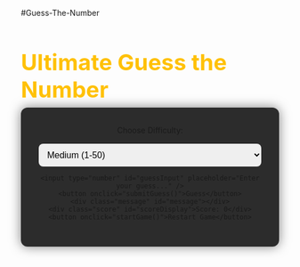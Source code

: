 #Guess-The-Number
<!DOCTYPE html>
<html lang="en">
<head>
  <meta charset="UTF-8">
  <title>Ultimate Guess the Number</title>
  <meta name="viewport" content="width=device-width, initial-scale=1">
  <style>
    :root {
      --main-color: #4caf50;
      --dark-bg: #1c1c1c;
      --light-text: #f5f5f5;
      --accent: #ffc107;
    }

    body {
      margin: 0;
      font-family: 'Segoe UI', sans-serif;
      background-color: var(--dark-bg);
      color: var(--light-text);
      display: flex;
      flex-direction: column;
      align-items: center;
      padding: 2rem;
    }

    h1 {
      font-size: 2.5rem;
      color: var(--accent);
      margin-bottom: 0.5rem;
    }

    .game-container {
      background-color: #2c2c2c;
      padding: 2rem;
      border-radius: 12px;
      box-shadow: 0 0 20px rgba(0,0,0,0.5);
      max-width: 400px;
      width: 100%;
      text-align: center;
      transition: transform 0.3s;
    }

    input, select, button {
      padding: 0.7rem;
      font-size: 1rem;
      margin-top: 1rem;
      width: 100%;
      border-radius: 8px;
      border: none;
      box-sizing: border-box;
    }

    button {
      background-color: var(--main-color);
      color: white;
      cursor: pointer;
      font-weight: bold;
      transition: background 0.2s;
    }

    button:hover {
      background-color: #45a049;
    }

    .message {
      margin-top: 1.5rem;
      font-size: 1.2rem;
      min-height: 1.5rem;
    }

    .score {
      margin-top: 1rem;
      font-size: 1rem;
      color: var(--accent);
    }

    @media (max-width: 500px) {
      h1 {
        font-size: 2rem;
      }
      .game-container {
        padding: 1rem;
      }
    }
  </style>
</head>
<body>

  <h1>Ultimate Guess the Number</h1>

  <div class="game-container">
    <label for="difficulty">Choose Difficulty:</label>
    <select id="difficulty">
      <option value="easy">Easy (1-10)</option>
      <option value="medium" selected>Medium (1-50)</option>
      <option value="hard">Hard (1-100)</option>
    </select>

    <input type="number" id="guessInput" placeholder="Enter your guess..." />
    <button onclick="submitGuess()">Guess</button>
    <div class="message" id="message"></div>
    <div class="score" id="scoreDisplay">Score: 0</div>
    <button onclick="startGame()">Restart Game</button>
  </div>

  <script>
    let targetNumber = 0;
    let maxNumber = 50;
    let score = 0;
    let tries = 0;

    const messageDiv = document.getElementById("message");
    const scoreDisplay = document.getElementById("scoreDisplay");

    function startGame() {
      const difficulty = document.getElementById("difficulty").value;
      switch (difficulty) {
        case "easy":
          maxNumber = 10;
          break;
        case "medium":
          maxNumber = 50;
          break;
        case "hard":
          maxNumber = 100;
          break;
      }

      targetNumber = Math.floor(Math.random() * maxNumber) + 1;
      tries = 0;
      messageDiv.textContent = "Game restarted. Try your luck!";
      document.getElementById("guessInput").value = "";
      scoreDisplay.textContent = `Score: ${score}`;
    }

    function submitGuess() {
      const guess = parseInt(document.getElementById("guessInput").value);
      if (isNaN(guess) || guess < 1 || guess > maxNumber) {
        messageDiv.textContent = `Please enter a number between 1 and ${maxNumber}.`;
        return;
      }

      tries++;

      if (guess === targetNumber) {
        messageDiv.textContent = `Correct! You got it in ${tries} ${tries === 1 ? "try" : "tries"}!`;
        score += Math.max(10 - tries, 1);
        scoreDisplay.textContent = `Score: ${score}`;
        targetNumber = Math.floor(Math.random() * maxNumber) + 1;
        tries = 0;
      } else if (guess < targetNumber) {
        messageDiv.textContent = "Too low! Try again.";
      } else {
        messageDiv.textContent = "Too high! Try again.";
      }
    }

    startGame(); // Init on load
  </script>

</body>
</html>
